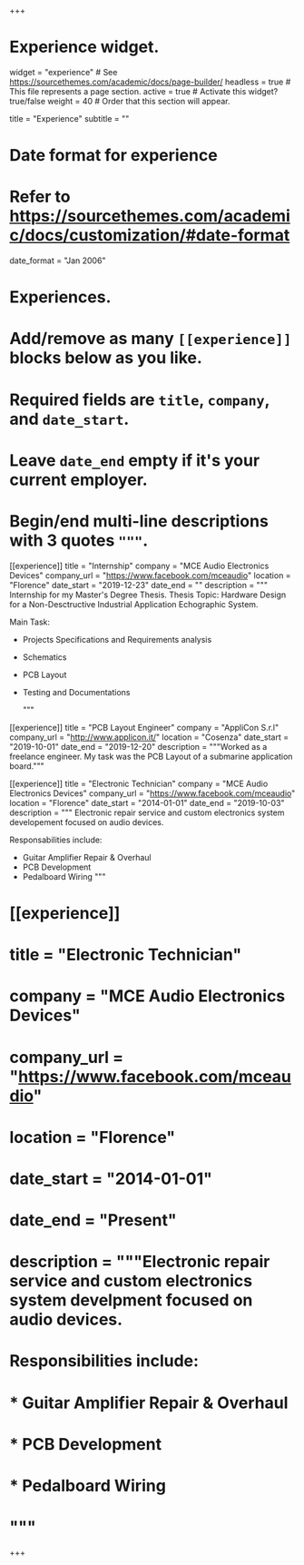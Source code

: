 +++
# Experience widget.
widget = "experience"  # See https://sourcethemes.com/academic/docs/page-builder/
headless = true  # This file represents a page section.
active = true  # Activate this widget? true/false
weight = 40  # Order that this section will appear.

title = "Experience"
subtitle = ""

# Date format for experience
#   Refer to https://sourcethemes.com/academic/docs/customization/#date-format
date_format = "Jan 2006"

# Experiences.
#   Add/remove as many `[[experience]]` blocks below as you like.
#   Required fields are `title`, `company`, and `date_start`.
#   Leave `date_end` empty if it's your current employer.
#   Begin/end multi-line descriptions with 3 quotes `"""`.

[[experience]]
  title = "Internship"
  company = "MCE Audio Electronics Devices"
  company_url = "https://www.facebook.com/mceaudio"
  location = "Florence"
  date_start = "2019-12-23"
  date_end = ""
  description = """ Internship for my Master's Degree Thesis. 
Thesis Topic: Hardware Design for a Non-Desctructive Industrial Application Echographic System.

Main Task:
* Projects Specifications and Requirements analysis
* Schematics
* PCB Layout
* Testing and Documentations

  """




[[experience]]
  title = "PCB Layout Engineer"
  company = "AppliCon S.r.l"
  company_url = "http://www.applicon.it/"
  location = "Cosenza"
  date_start = "2019-10-01"
  date_end = "2019-12-20"
  description = """Worked as a freelance engineer. My task was the PCB Layout of a submarine application board."""


[[experience]]
  title = "Electronic Technician"
  company = "MCE Audio Electronics Devices"
  company_url = "https://www.facebook.com/mceaudio"
  location = "Florence"
  date_start = "2014-01-01"
  date_end = "2019-10-03"
  description = """ Electronic repair service and custom electronics system developement focused on audio devices.
  
  Responsabilities include:
  
  * Guitar Amplifier Repair & Overhaul
  * PCB Development
  * Pedalboard Wiring
  """


  
 #  [[experience]]
#   title = "Electronic Technician"
 #  company = "MCE Audio Electronics Devices"
 #  company_url = "https://www.facebook.com/mceaudio"
 #  location = "Florence"
 #  date_start = "2014-01-01"
 #  date_end = "Present"
  # description = """Electronic repair service and custom electronics system develpment focused on audio devices.
  
 #  Responsibilities include:
  
  # * Guitar Amplifier Repair & Overhaul
 #  * PCB Development
 #  * Pedalboard Wiring
 #  """
  
  

+++
